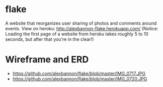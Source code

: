 # flake
A website that reorganizes user sharing of photos and comments around events.
View on heroku: http://alexbannon-flake.herokuapp.com/
(Notice: Loading the first page of a website from heroku takes roughly 5 to 10 seconds, but after that you're in the clear!)

# Wireframe and ERD

- https://github.com/alexbannon/flake/blob/master/IMG_0717.JPG
- https://github.com/alexbannon/flake/blob/master/IMG_0720.JPG
